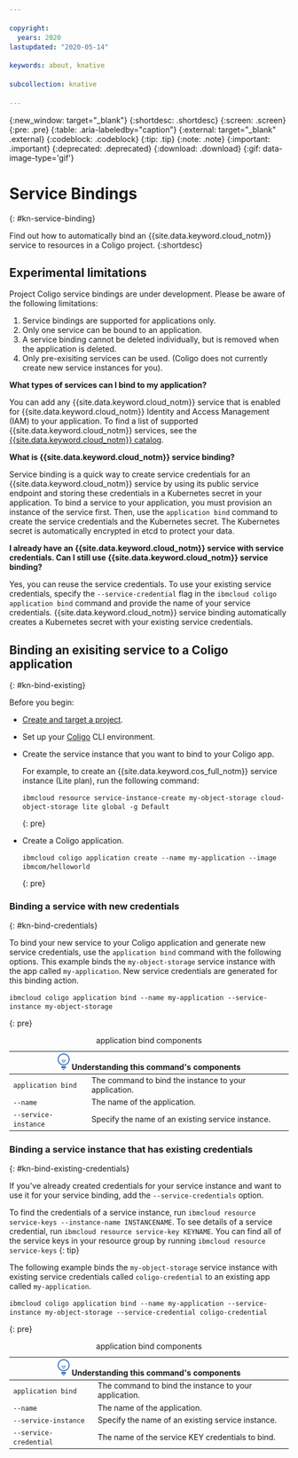```yaml
---

copyright:
  years: 2020
lastupdated: "2020-05-14"

keywords: about, knative

subcollection: knative

---
```


{:new_window: target="_blank"}
{:shortdesc: .shortdesc}
{:screen: .screen}
{:pre: .pre}
{:table: .aria-labeledby="caption"}
{:external: target="_blank" .external}
{:codeblock: .codeblock}
{:tip: .tip}
{:note: .note}
{:important: .important}
{:deprecated: .deprecated}
{:download: .download}
{:gif: data-image-type='gif'}

# Service Bindings
{: #kn-service-binding}

Find out how to automatically bind an {{site.data.keyword.cloud_notm}} service to resources in a Coligo project.
{:shortdesc} 

## Experimental limitations
Project Coligo service bindings are under development. Please be aware of the following limitations:

1. Service bindings are supported for applications only.
2. Only one service can be bound to an application.
3. A service binding cannot be deleted individually, but is removed when the application is deleted.
4. Only pre-exisiting services can be used. (Coligo does not currently create new service instances for you).

**What types of services can I bind to my application?**

You can add any {{site.data.keyword.cloud_notm}} service that is enabled for {{site.data.keyword.cloud_notm}} Identity and Access Management (IAM) to your application. To find a list of supported {{site.data.keyword.cloud_notm}} services, see the [{{site.data.keyword.cloud_notm}} catalog](https://cloud.ibm.com/catalog).

**What is {{site.data.keyword.cloud_notm}} service binding?**

Service binding is a quick way to create service credentials for an {{site.data.keyword.cloud_notm}} service by using its public service endpoint and storing these credentials in a Kubernetes secret in your application. To bind a service to your application, you must provision an instance of the service first. Then, use the `application bind` command to create the service credentials and the Kubernetes secret. The Kubernetes secret is automatically encrypted in etcd to protect your data.

**I already have an {{site.data.keyword.cloud_notm}} service with service credentials. Can I still use {{site.data.keyword.cloud_notm}} service binding?**

Yes, you can reuse the service credentials. To use your existing service credentials, specify the `--service-credential` flag in the `ibmcloud coligo application bind` command and provide the name of your service credentials. {{site.data.keyword.cloud_notm}} service binding automatically creates a Kubernetes secret with your existing service credentials.

## Binding an exisiting service to a Coligo application
{: #kn-bind-existing}

Before you begin:

* [Create and target a project](/docs/knative?topic=knative-manage-project). 
* Set up your [Coligo](/docs/knative?topic=knative-kn-install-cli) CLI environment.
* Create the service instance that you want to bind to your Coligo app.
  
  For example, to create an {{site.data.keyword.cos_full_notm}} service instance (Lite plan), run the following command:
  
   ```
   ibmcloud resource service-instance-create my-object-storage cloud-object-storage lite global -g Default
   ```
   {: pre}
   
* Create a Coligo application.

   ```
   ibmcloud coligo application create --name my-application --image ibmcom/helloworld
   ```
   {: pre}


### Binding a service with new credentials
{: #kn-bind-credentials}

To bind your new service to your Coligo application and generate new service credentials, use the `application bind` command with the following options. This example binds the `my-object-storage` service instance with the app called `my-application`. New service credentials are generated for this binding action.

```
ibmcloud coligo application bind --name my-application --service-instance my-object-storage
```
{: pre}
   
<table>
<caption>application bind components</caption>
<thead>
<th colspan=2><img src="images/idea.png" alt="Idea icon"/> Understanding this command's components</th>
</thead>
<tbody>
<tr>
<td><code>application bind</code></td>
<td>The command to bind the instance to your application.</td>
</tr>
<tr>
<td><code>--name</code></td>
<td>The name of the application.</td>
</tr>
<tr>
<td><code>--service-instance</code></td>
<td>Specify the name of an existing service instance.</td>
</tr>
</table>
   
### Binding a service instance that has existing credentials
{: #kn-bind-existing-credentials}

If you've already created credentials for your service instance and want to use it for your service binding, add the `--service-credentials` option.

To find the credentials of a service instance, run `ibmcloud resource service-keys --instance-name INSTANCENAME`. To see details of a service credential, run `ibmcloud resource service-key KEYNAME`. You can find all of the service keys in your resource group by running `ibmcloud resource service-keys`
{: tip}

The following example binds the `my-object-storage` service instance with existing service credentials called `coligo-credential` to an existing app called `my-application`.

```
ibmcloud coligo application bind --name my-application --service-instance my-object-storage --service-credential coligo-credential
```
{: pre}
   
<table>
<caption>application bind components</caption>
<thead>
<th colspan=2><img src="images/idea.png" alt="Idea icon"/> Understanding this command's components</th>
</thead>
<tbody>
<tr>
<td><code>application bind</code></td>
<td>The command to bind the instance to your application.</td>
</tr>
<tr>
<td><code>--name</code></td>
<td>The name of the application.</td>
</tr>
<tr>
<td><code>--service-instance</code></td>
<td>Specify the name of an existing service instance.</td>
</tr>
<tr>
<td><code>--service-credential</code></td>
<td>The name of the service KEY credentials to bind.</td>
</tr>
</table>
